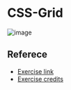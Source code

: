 # CSS-Grid
![image](https://github.com/user-attachments/assets/79cea2e6-5cea-45ec-b779-052f03ba7c4c)

## Referece
- [Exercise link](https://github.com/SuperSimpleDev/html-css-course/blob/main/1-exercise-solutions/lesson-11/README.md)
- [Exercise credits](https://github.com/SuperSimpleDev)
